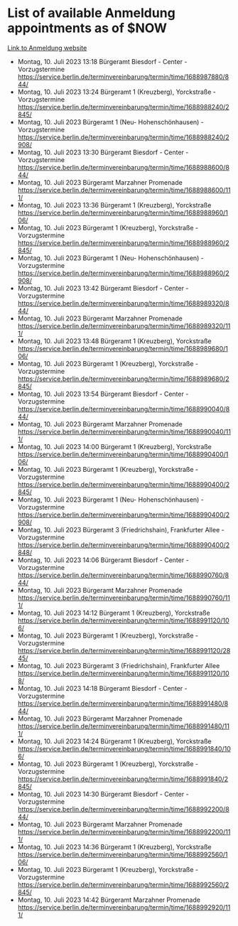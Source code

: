 # List of available Anmeldung appointments as of $NOW
[Link to Anmeldung website](https://service.berlin.de/terminvereinbarung/termin/tag.php?termin=1&anliegen[]=120686&dienstleisterlist=122210,122217,327316,122219,327312,122227,327314,122231,327346,122243,327348,122254,122252,329742,122260,329745,122262,329748,122271,327278,122273,327274,122277,327276,330436,122280,327294,122282,327290,122284,327292,122291,327270,122285,327266,122286,327264,122296,327268,150230,329760,122297,327286,122294,327284,122312,329763,122314,329775,122304,327330,122311,327334,122309,327332,317869,122281,327352,122279,329772,122283,122276,327324,122274,327326,122267,329766,122246,327318,122251,327320,122257,327322,122208,327298,122226,327300&herkunft=http%3A%2F%2Fservice.berlin.de%2Fdienstleistung%2F120686%2F)
- Montag, 10. Juli 2023 13:18 Bürgeramt Biesdorf - Center - Vorzugstermine https://service.berlin.de/terminvereinbarung/termin/time/1688987880/844/
- Montag, 10. Juli 2023 13:24 Bürgeramt 1 (Kreuzberg), Yorckstraße - Vorzugstermine https://service.berlin.de/terminvereinbarung/termin/time/1688988240/2845/
- Montag, 10. Juli 2023  Bürgeramt 1 (Neu- Hohenschönhausen) - Vorzugstermine https://service.berlin.de/terminvereinbarung/termin/time/1688988240/2908/
- Montag, 10. Juli 2023 13:30 Bürgeramt Biesdorf - Center - Vorzugstermine https://service.berlin.de/terminvereinbarung/termin/time/1688988600/844/
- Montag, 10. Juli 2023  Bürgeramt Marzahner Promenade https://service.berlin.de/terminvereinbarung/termin/time/1688988600/111/
- Montag, 10. Juli 2023 13:36 Bürgeramt 1 (Kreuzberg), Yorckstraße https://service.berlin.de/terminvereinbarung/termin/time/1688988960/106/
- Montag, 10. Juli 2023  Bürgeramt 1 (Kreuzberg), Yorckstraße - Vorzugstermine https://service.berlin.de/terminvereinbarung/termin/time/1688988960/2845/
- Montag, 10. Juli 2023  Bürgeramt 1 (Neu- Hohenschönhausen) - Vorzugstermine https://service.berlin.de/terminvereinbarung/termin/time/1688988960/2908/
- Montag, 10. Juli 2023 13:42 Bürgeramt Biesdorf - Center - Vorzugstermine https://service.berlin.de/terminvereinbarung/termin/time/1688989320/844/
- Montag, 10. Juli 2023  Bürgeramt Marzahner Promenade https://service.berlin.de/terminvereinbarung/termin/time/1688989320/111/
- Montag, 10. Juli 2023 13:48 Bürgeramt 1 (Kreuzberg), Yorckstraße https://service.berlin.de/terminvereinbarung/termin/time/1688989680/106/
- Montag, 10. Juli 2023  Bürgeramt 1 (Kreuzberg), Yorckstraße - Vorzugstermine https://service.berlin.de/terminvereinbarung/termin/time/1688989680/2845/
- Montag, 10. Juli 2023 13:54 Bürgeramt Biesdorf - Center - Vorzugstermine https://service.berlin.de/terminvereinbarung/termin/time/1688990040/844/
- Montag, 10. Juli 2023  Bürgeramt Marzahner Promenade https://service.berlin.de/terminvereinbarung/termin/time/1688990040/111/
- Montag, 10. Juli 2023 14:00 Bürgeramt 1 (Kreuzberg), Yorckstraße https://service.berlin.de/terminvereinbarung/termin/time/1688990400/106/
- Montag, 10. Juli 2023  Bürgeramt 1 (Kreuzberg), Yorckstraße - Vorzugstermine https://service.berlin.de/terminvereinbarung/termin/time/1688990400/2845/
- Montag, 10. Juli 2023  Bürgeramt 1 (Neu- Hohenschönhausen) - Vorzugstermine https://service.berlin.de/terminvereinbarung/termin/time/1688990400/2908/
- Montag, 10. Juli 2023  Bürgeramt 3 (Friedrichshain), Frankfurter Allee - Vorzugstermine https://service.berlin.de/terminvereinbarung/termin/time/1688990400/2848/
- Montag, 10. Juli 2023 14:06 Bürgeramt Biesdorf - Center - Vorzugstermine https://service.berlin.de/terminvereinbarung/termin/time/1688990760/844/
- Montag, 10. Juli 2023  Bürgeramt Marzahner Promenade https://service.berlin.de/terminvereinbarung/termin/time/1688990760/111/
- Montag, 10. Juli 2023 14:12 Bürgeramt 1 (Kreuzberg), Yorckstraße https://service.berlin.de/terminvereinbarung/termin/time/1688991120/106/
- Montag, 10. Juli 2023  Bürgeramt 1 (Kreuzberg), Yorckstraße - Vorzugstermine https://service.berlin.de/terminvereinbarung/termin/time/1688991120/2845/
- Montag, 10. Juli 2023  Bürgeramt 3 (Friedrichshain), Frankfurter Allee https://service.berlin.de/terminvereinbarung/termin/time/1688991120/108/
- Montag, 10. Juli 2023 14:18 Bürgeramt Biesdorf - Center - Vorzugstermine https://service.berlin.de/terminvereinbarung/termin/time/1688991480/844/
- Montag, 10. Juli 2023  Bürgeramt Marzahner Promenade https://service.berlin.de/terminvereinbarung/termin/time/1688991480/111/
- Montag, 10. Juli 2023 14:24 Bürgeramt 1 (Kreuzberg), Yorckstraße https://service.berlin.de/terminvereinbarung/termin/time/1688991840/106/
- Montag, 10. Juli 2023  Bürgeramt 1 (Kreuzberg), Yorckstraße - Vorzugstermine https://service.berlin.de/terminvereinbarung/termin/time/1688991840/2845/
- Montag, 10. Juli 2023 14:30 Bürgeramt Biesdorf - Center - Vorzugstermine https://service.berlin.de/terminvereinbarung/termin/time/1688992200/844/
- Montag, 10. Juli 2023  Bürgeramt Marzahner Promenade https://service.berlin.de/terminvereinbarung/termin/time/1688992200/111/
- Montag, 10. Juli 2023 14:36 Bürgeramt 1 (Kreuzberg), Yorckstraße https://service.berlin.de/terminvereinbarung/termin/time/1688992560/106/
- Montag, 10. Juli 2023  Bürgeramt 1 (Kreuzberg), Yorckstraße - Vorzugstermine https://service.berlin.de/terminvereinbarung/termin/time/1688992560/2845/
- Montag, 10. Juli 2023 14:42 Bürgeramt Marzahner Promenade https://service.berlin.de/terminvereinbarung/termin/time/1688992920/111/
